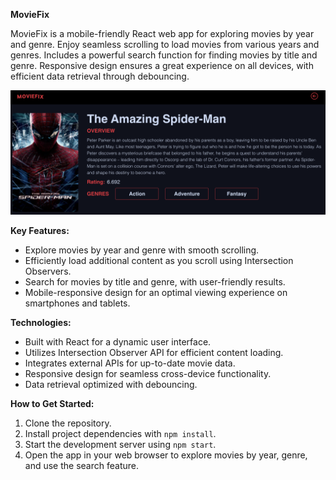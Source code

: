 **MovieFix**

MovieFix is a mobile-friendly React web app for exploring movies by year and genre. Enjoy seamless scrolling to load movies from various years and genres. Includes a powerful search function for finding movies by title and genre. Responsive design ensures a great experience on all devices, with efficient data retrieval through debouncing.

![Movie Poster](/src/assets/images/movie-poster.png)

**Key Features:**
- Explore movies by year and genre with smooth scrolling.
- Efficiently load additional content as you scroll using Intersection Observers.
- Search for movies by title and genre, with user-friendly results.
- Mobile-responsive design for an optimal viewing experience on smartphones and tablets.

**Technologies:**
- Built with React for a dynamic user interface.
- Utilizes Intersection Observer API for efficient content loading.
- Integrates external APIs for up-to-date movie data.
- Responsive design for seamless cross-device functionality.
- Data retrieval optimized with debouncing.

**How to Get Started:**
1. Clone the repository.
2. Install project dependencies with `npm install`.
3. Start the development server using `npm start`.
4. Open the app in your web browser to explore movies by year, genre, and use the search feature.
